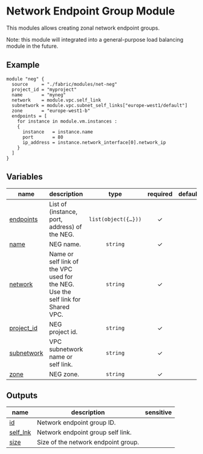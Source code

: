 # Network Endpoint Group Module

This modules allows creating zonal network endpoint groups.

Note: this module will integrated into a general-purpose load balancing module in the future.

## Example
```hcl
module "neg" {
  source     = "./fabric/modules/net-neg"
  project_id = "myproject"
  name       = "myneg"
  network    = module.vpc.self_link
  subnetwork = module.vpc.subnet_self_links["europe-west1/default"]
  zone       = "europe-west1-b"
  endpoints = [
    for instance in module.vm.instances :
    {
      instance   = instance.name
      port       = 80
      ip_address = instance.network_interface[0].network_ip
    }
  ]
}
```
<!-- BEGIN TFDOC -->

## Variables

| name | description | type | required | default |
|---|---|:---:|:---:|:---:|
| [endpoints](variables.tf#L17) | List of (instance, port, address) of the NEG. | <code title="list&#40;object&#40;&#123;&#10;  instance   &#61; string&#10;  port       &#61; number&#10;  ip_address &#61; string&#10;&#125;&#41;&#41;">list&#40;object&#40;&#123;&#8230;&#125;&#41;&#41;</code> | ✓ |  |
| [name](variables.tf#L26) | NEG name. | <code>string</code> | ✓ |  |
| [network](variables.tf#L31) | Name or self link of the VPC used for the NEG. Use the self link for Shared VPC. | <code>string</code> | ✓ |  |
| [project_id](variables.tf#L36) | NEG project id. | <code>string</code> | ✓ |  |
| [subnetwork](variables.tf#L41) | VPC subnetwork name or self link. | <code>string</code> | ✓ |  |
| [zone](variables.tf#L46) | NEG zone. | <code>string</code> | ✓ |  |

## Outputs

| name | description | sensitive |
|---|---|:---:|
| [id](outputs.tf#L17) | Network endpoint group ID. |  |
| [self_lnk](outputs.tf#L22) | Network endpoint group self link. |  |
| [size](outputs.tf#L27) | Size of the network endpoint group. |  |

<!-- END TFDOC -->
